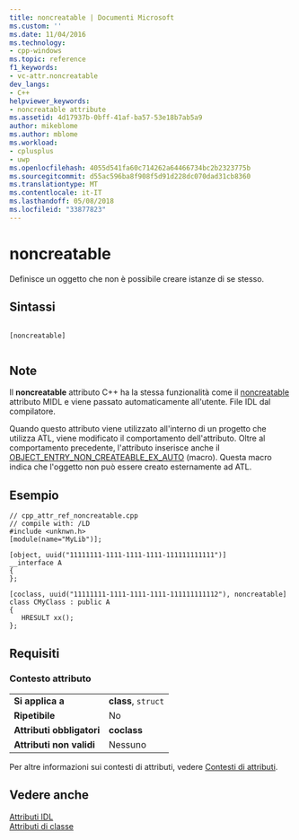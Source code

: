 ```yaml
---
title: noncreatable | Documenti Microsoft
ms.custom: ''
ms.date: 11/04/2016
ms.technology:
- cpp-windows
ms.topic: reference
f1_keywords:
- vc-attr.noncreatable
dev_langs:
- C++
helpviewer_keywords:
- noncreatable attribute
ms.assetid: 4d17937b-0bff-41af-ba57-53e18b7ab5a9
author: mikeblome
ms.author: mblome
ms.workload:
- cplusplus
- uwp
ms.openlocfilehash: 4055d541fa60c714262a64466734bc2b2323775b
ms.sourcegitcommit: d55ac596ba8f908f5d91d228dc070dad31cb8360
ms.translationtype: MT
ms.contentlocale: it-IT
ms.lasthandoff: 05/08/2018
ms.locfileid: "33877823"
---
```

# <a name="noncreatable"></a>noncreatable
Definisce un oggetto che non è possibile creare istanze di se stesso.  
  
## <a name="syntax"></a>Sintassi  
  
```  
  
[noncreatable]  
  
```  
  
## <a name="remarks"></a>Note  
 Il **noncreatable** attributo C++ ha la stessa funzionalità come il [noncreatable](http://msdn.microsoft.com/library/windows/desktop/aa367118) attributo MIDL e viene passato automaticamente all'utente. File IDL dal compilatore.  
  
 Quando questo attributo viene utilizzato all'interno di un progetto che utilizza ATL, viene modificato il comportamento dell'attributo. Oltre al comportamento precedente, l'attributo inserisce anche il [OBJECT_ENTRY_NON_CREATEABLE_EX_AUTO](../atl/reference/object-map-macros.md#object_entry_non_createable_ex_auto) (macro). Questa macro indica che l'oggetto non può essere creato esternamente ad ATL.  
  
## <a name="example"></a>Esempio  
  
```  
// cpp_attr_ref_noncreatable.cpp  
// compile with: /LD  
#include <unknwn.h>  
[module(name="MyLib")];  
  
[object, uuid("11111111-1111-1111-1111-111111111111")]  
__interface A   
{  
};  
  
[coclass, uuid("11111111-1111-1111-1111-111111111112"), noncreatable]  
class CMyClass : public A   
{  
   HRESULT xx();  
};  
```  
  
## <a name="requirements"></a>Requisiti  
  
### <a name="attribute-context"></a>Contesto attributo  
  
|||  
|-|-|  
|**Si applica a**|**class**, `struct`|  
|**Ripetibile**|No|  
|**Attributi obbligatori**|**coclass**|  
|**Attributi non validi**|Nessuno|  
  
 Per altre informazioni sui contesti di attributi, vedere [Contesti di attributi](../windows/attribute-contexts.md).  
  
## <a name="see-also"></a>Vedere anche  
 [Attributi IDL](../windows/idl-attributes.md)   
 [Attributi di classe](../windows/class-attributes.md)   
